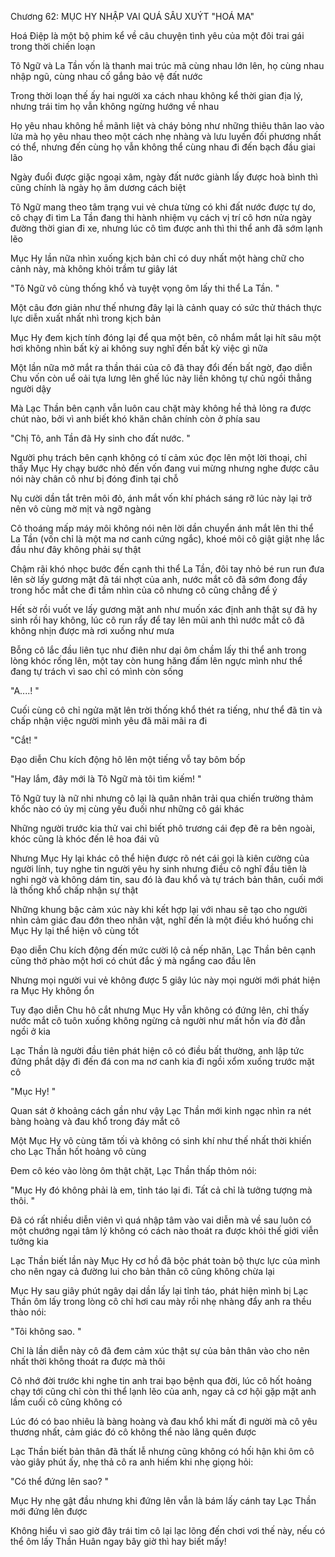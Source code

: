 




Chương 62: MỤC HY NHẬP VAI QUÁ SÂU XUÝT "HOÁ MA"

Hoá Điệp là một bộ phim kể về câu chuyện tình yêu của một đôi trai gái trong thời chiến loạn

Tô Ngữ và La Tần vốn là thanh mai trúc mã cùng nhau lớn lên, họ cùng nhau nhập ngũ, cùng nhau cố gắng bảo vệ đất nước

Trong thời loạn thế ấy hai người xa cách nhau không kể thời gian địa lý, nhưng trái tim họ vẫn không ngừng hướng về nhau

Họ yêu nhau không hề mãnh liệt và cháy bỏng như những thiêu thân lao vào lửa mà họ yêu nhau theo một cách nhẹ nhàng và lưu luyến đối phương nhất có thể, nhưng đến cùng họ vẫn không thể cùng nhau đi đến bạch đầu giai lão

Ngày đuổi được giặc ngoại xâm, ngày đất nước giành lấy được hoà bình thì cũng chính là ngày họ âm dương cách biệt

Tô Ngữ mang theo tâm trạng vui vẻ chưa từng có khi đất nước được tự do, cô chạy đi tìm La Tần đang thi hành nhiệm vụ cách vị trí cô hơn nửa ngày đường thời gian đi xe, nhưng lúc cô tìm được anh thì thi thể anh đã sớm lạnh lẽo

Mục Hy lần nữa nhìn xuống kịch bản chỉ có duy nhất một hàng chữ cho cảnh này, mà không khỏi trầm tư giây lát

"Tô Ngữ vô cùng thống khổ và tuyệt vọng ôm lấy thi thể La Tần. "

Một câu đơn giản như thế nhưng đây lại là cảnh quay có sức thử thách thực lực diễn xuất nhất nhì trong kịch bản

Mục Hy đem kịch tính đóng lại để qua một bên, cô nhắm mắt lại hít sâu một hơi không nhìn bất kỳ ai không suy nghĩ đến bất kỳ việc gì nữa


Một lần nữa mở mắt ra thần thái của cô đã thay đổi đến bất ngờ, đạo diễn Chu vốn còn uể oải tựa lưng lên ghế lúc này liền không tự chủ ngồi thẳng người dậy

Mà Lạc Thần bên cạnh vẫn luôn cau chặt mày không hề thả lỏng ra được chút nào, bởi vì anh biết khó khăn chân chính còn ở phía sau

"Chị Tô, anh Tần đã Hy sinh cho đất nước. "

Người phụ trách bên cạnh không có tí cảm xúc đọc lên một lời thoại, chỉ thấy Mục Hy chạy bước nhỏ đến vốn đang vui mừng nhưng nghe được câu nói này chân cô như bị đóng đinh tại chỗ

Nụ cười dần tắt trên môi đỏ, ánh mắt vốn khí phách sáng rỡ lúc này lại trở nên vô cùng mờ mịt và ngỡ ngàng

Cô thoáng mấp máy môi không nói nên lời dần chuyển ánh mắt lên thi thể La Tần (vốn chỉ là một ma nơ canh cứng ngắc), khoé môi cô giật giật nhẹ lắc đầu như đây không phải sự thật

Chậm rãi khó nhọc bước đến cạnh thi thể La Tần, đôi tay nhỏ bé run run đưa lên sờ lấy gương mặt đã tái nhợt của anh, nước mắt cô đã sớm đong đầy trong hốc mắt che đi tầm nhìn của cô nhưng cô cũng chẳng để ý

Hết sờ rồi vuốt ve lấy gương mặt anh như muốn xác định anh thật sự đã hy sinh rồi hay không, lúc cô run rẩy để tay lên mũi anh thì nước mắt cô đã không nhịn được mà rơi xuống như mưa

Bỗng cô lắc đầu liên tục như điên như dại ôm chầm lấy thi thể anh trong lòng khóc rống lên, một tay còn hung hăng đấm lên ngực mình như thể đang tự trách vì sao chỉ có mình còn sống

"A....! "

Cuối cùng cô chỉ ngửa mặt lên trời thống khổ thét ra tiếng, như thể đã tin và chấp nhận việc người mình yêu đã mãi mãi ra đi

"Cắt! "

Đạo diễn Chu kích động hô lên một tiếng vỗ tay bôm bốp

"Hay lắm, đây mới là Tô Ngữ mà tôi tìm kiếm! "


Tô Ngữ tuy là nữ nhi nhưng cô lại là quân nhân trải qua chiến trường thảm khốc nào có ủy mị cùng yếu đuối như những cô gái khác

Những người trước kia thử vai chỉ biết phô trương cái đẹp đẽ ra bên ngoài, khóc cũng là khóc đến lê hoa đái vũ

Nhưng Mục Hy lại khác cô thể hiện được rõ nét cái gọi là kiên cường của người lính, tuy nghe tin người yêu hy sinh nhưng điều cô nghĩ đầu tiên là nghi ngờ và không dám tin, sau đó là đau khổ và tự trách bản thân, cuối mới là thống khổ chấp nhận sự thật

Những khung bậc cảm xúc này khi kết hợp lại với nhau sẽ tạo cho người nhìn cảm giác đau đớn theo nhân vật, nghĩ đến là một điều khó huống chi Mục Hy lại thể hiện vô cùng tốt

Đạo diễn Chu kích động đến mức cười lộ cả nếp nhăn, Lạc Thần bên cạnh cũng thở phào một hơi có chút đắc ý mà ngẩng cao đầu lên

Nhưng mọi người vui vẻ không được 5 giây lúc này mọi người mới phát hiện ra Mục Hy không ổn

Tuy đạo diễn Chu hô cắt nhưng Mục Hy vẫn không có đứng lên, chỉ thấy nước mắt cô tuôn xuống không ngừng cả người như mất hồn vía đờ đẫn ngồi ở kia

Lạc Thần là người đầu tiên phát hiện cô có điều bất thường, anh lập tức đứng phắt dậy đi đến đá con ma nơ canh kia đi ngồi xổm xuống trước mặt cô

"Mục Hy! "

Quan sát ở khoảng cách gần như vậy Lạc Thần mới kinh ngạc nhìn ra nét bàng hoàng và đau khổ trong đáy mắt cô

Một Mục Hy vô cùng tăm tối và không có sinh khí như thế nhất thời khiến cho Lạc Thần hốt hoảng vô cùng

Đem cô kéo vào lòng ôm thật chặt, Lạc Thần thấp thỏm nói:

"Mục Hy đó không phải là em, tỉnh táo lại đi. Tất cả chỉ là tưởng tượng mà thôi. "

Đã có rất nhiều diễn viên vì quá nhập tâm vào vai diễn mà về sau luôn có một chướng ngại tâm lý không có cách nào thoát ra được khỏi thế giới viễn tưởng kia

Lạc Thần biết lần này Mục Hy cơ hồ đã bộc phát toàn bộ thực lực của mình cho nên ngay cả đường lui cho bản thân cô cũng không chừa lại

Mục Hy sau giây phút ngây dại dần lấy lại tỉnh táo, phát hiện mình bị Lạc Thần ôm lấy trong lòng cô chỉ hơi cau mày rồi nhẹ nhàng đẩy anh ra thều thào nói:

"Tôi không sao. "

Chỉ là lần diễn này cô đã đem cảm xúc thật sự của bản thân vào cho nên nhất thời không thoát ra được mà thôi

Cô nhớ đời trước khi nghe tin anh trai bạo bệnh qua đời, lúc cô hốt hoảng chạy tới cũng chỉ còn thi thể lạnh lẽo của anh, ngay cả cơ hội gặp mặt anh lầm cuối cô cũng không có

Lúc đó có bao nhiêu là bàng hoàng và đau khổ khi mất đi người mà cô yêu thương nhất, cảm giác đó cô không thể nào lãng quên được

Lạc Thần biết bản thân đã thất lễ nhưng cũng không có hối hận khi ôm cô vào giây phút ấy, nhẹ thả cô ra anh hiếm khi nhẹ giọng hỏi:

"Có thể đứng lên sao? "

Mục Hy nhẹ gật đầu nhưng khi đứng lên vẫn là bám lấy cánh tay Lạc Thần mới đứng lên được

Không hiểu vì sao giờ đây trái tim cô lại lạc lõng đến chơi vơi thế này, nếu có thể ôm lấy Thần Huân ngay bây giờ thì hay biết mấy!





